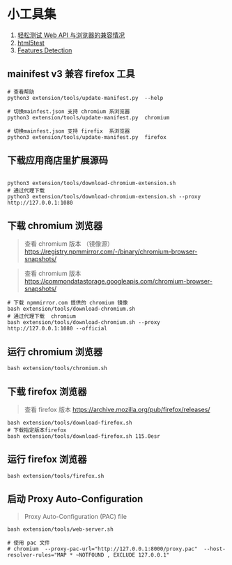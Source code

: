 # 小工具集

1. [轻松测试 Web API 与浏览器的兼容情况](https://caniuse.com/)
1. [html5test](https://html5test.com/)
1. [Features Detection](https://browserleaks.com/features)

## mainifest v3 兼容 firefox 工具

```shell
# 查看帮助
python3 extension/tools/update-manifest.py  --help

# 切换mainfest.json 支持 chromium 系浏览器
python3 extension/tools/update-manifest.py  chromium

# 切换mainfest.json 支持 firefix  系浏览器
python3 extension/tools/update-manifest.py  firefox

```

## 下载应用商店里扩展源码

```shell

python3 extension/tools/download-chromium-extension.sh
# 通过代理下载
python3 extension/tools/download-chromium-extension.sh --proxy http://127.0.0.1:1080

```

## 下载 chromium 浏览器

> 查看 chromium 版本 （镜像源） https://registry.npmmirror.com/-/binary/chromium-browser-snapshots/

> 查看 chromium 版本 https://commondatastorage.googleapis.com/chromium-browser-snapshots/

```shell
# 下载 npmmirror.com 提供的 chromium 镜像
bash extension/tools/download-chromium.sh
# 通过代理下载  chromium
bash extension/tools/download-chromium.sh --proxy http://127.0.0.1:1080 --official
```

## 运行 chromium 浏览器

```shell
bash extension/tools/chromium.sh
```

## 下载 firefox 浏览器

> 查看 firefox 版本 https://archive.mozilla.org/pub/firefox/releases/

```shell
bash extension/tools/download-firefox.sh
# 下载指定版本firefox
bash extension/tools/download-firefox.sh 115.0esr
```

## 运行 firefox 浏览器

```shell
bash extension/tools/firefox.sh
```

## 启动 Proxy Auto-Configuration

> Proxy Auto-Configuration (PAC) file

```shell
bash extension/tools/web-server.sh

# 使用 pac 文件
# chromium  --proxy-pac-url="http://127.0.0.1:8000/proxy.pac"  --host-resolver-rules="MAP * ~NOTFOUND , EXCLUDE 127.0.0.1"

```

